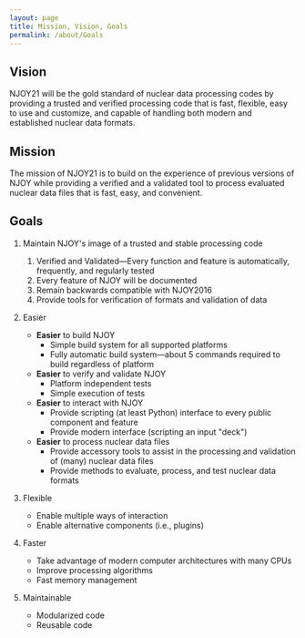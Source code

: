```yaml
---
layout: page
title: Mission, Vision, Goals
permalink: /about/Goals
---
```

## Vision
NJOY21 will be the gold standard of nuclear data processing codes by providing a trusted and verified processing code that is fast, flexible, easy to use and customize, and capable of handling both modern and established nuclear data formats. 

## Mission
The mission of NJOY21 is to build on the experience of previous versions of NJOY while providing a verified and a validated tool to process evaluated nuclear data files that is fast, easy, and convenient.

## Goals
 1. Maintain NJOY's image of a trusted and stable processing code

    1. Verified and Validated—Every function and feature is automatically, frequently, and regularly tested
    2. Every feature of NJOY will be documented
    3. Remain backwards compatible with NJOY2016
    4. Provide tools for verification of formats and validation of data

 2. Easier
    * **Easier** to build NJOY
        * Simple build system for all supported platforms
        * Fully automatic build system—about 5 commands required to build
        regardless of platform
    * **Easier** to verify and validate NJOY
      * Platform independent tests
      * Simple execution of tests
    * **Easier** to interact with NJOY
      * Provide scripting (at least Python) interface to every public component
          and feature
      * Provide modern interface (scripting an input "deck")
    * **Easier** to process nuclear data files
      * Provide accessory tools to assist in the processing and validation of
          (many) nuclear data files
      * Provide methods to evaluate, process, and test nuclear data formats


 3. Flexible

    * Enable multiple ways of interaction
    * Enable alternative components (i.e., plugins)

 4. Faster
    * Take advantage of modern computer architectures with many CPUs
    * Improve processing algorithms
    * Fast memory management

 5. Maintainable
    * Modularized code
    * Reusable code
